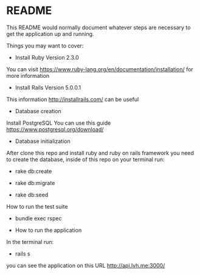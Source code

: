 # README

This README would normally document whatever steps are necessary to get the
application up and running.

Things you may want to cover:

* Install Ruby Version 2.3.0

You can visit https://www.ruby-lang.org/en/documentation/installation/ for more information

* Install Rails Version 5.0.0.1

This information http://installrails.com/ can be useful

* Database creation

Install PostgreSQL You can use this guide https://www.postgresql.org/download/

* Database initialization

After clone this repo and install ruby and ruby on rails framework you need to create the database, inside of this repo on your terminal run: 

* rake db:create

* rake db:migrate

* rake db:seed

How to run the test suite

* bundle exec rspec

* How to run the application

In the terminal run:

* rails s

you can see the application on this URL http://api.lvh.me:3000/
